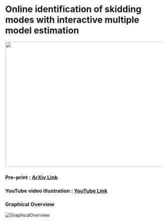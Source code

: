 # Online identification of skidding modes with interactive multiple model estimation

<img src="https://github.com/user-attachments/assets/44b5b475-8fdc-4ef3-8efc-e06ff7ef56cc" width="600" height="400"/>

### Pre-print : [ArXiv Link](https://arxiv.org/abs/2409.20554) 

### YouTube video illustration : [YouTube Link](https://www.youtube.com/results?search_query=online+identification+of+skidding+modes)

### Graphical Overview
![GraphicalOverview](https://github.com/user-attachments/assets/fb2dfa35-9513-4d1e-8c25-2a090a0772ba)
